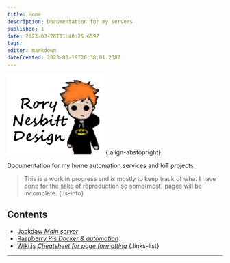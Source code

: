 ```yaml
---
title: Home
description: Documentation for my servers
published: 1
date: 2023-03-26T11:40:25.659Z
tags: 
editor: markdown
dateCreated: 2023-03-19T20:38:01.230Z
---
```


![rnd.png](/assets/general/rnd.png){.align-abstopright}

Documentation for my home automation services and IoT projects.

> This is a work in progress and is mostly to keep track of what I have done for the sake of reproduction so some(most) pages will be incomplete.
{.is-info}

## Contents

- [Jackdaw *Main server*](/jackdaw)  
- [Raspberry Pis *Docker & automation*](/rpi)
- [Wiki.js *Cheatsheet for page formatting*](/wikijs)
{.links-list}

---
